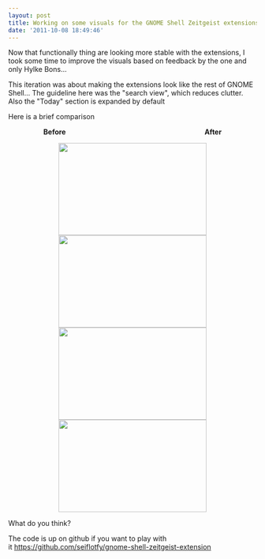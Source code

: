 ```yaml
---
layout: post
title: Working on some visuals for the GNOME Shell Zeitgeist extensions
date: '2011-10-08 18:49:46'
---
```


Now that functionally thing are looking more stable with the extensions, I took some time to improve the visuals based on feedback by the one and only Hylke Bons...

This iteration was about making the extensions look like the rest of GNOME Shell... The guideline here was the "search view", which reduces clutter. Also the "Today" section is expanded by default

Here is a brief comparison
<p style="text-align: center;"><strong> Before                                                                                     After</strong></p>
<p style="text-align: center;"><a href="http://geekyogre.com/content/images/2011/10/Screenshot-at-2011-10-03-044400.png"><img class="alignnone size-medium wp-image-2003" title="Screenshot at 2011-10-03 04:44:00" src="http://geekyogre.com/content/images/2011/10/Screenshot-at-2011-10-03-044400-300x187.png" alt="" width="300" height="187" /></a> <a href="http://geekyogre.com/content/images/2011/10/Screenshot-at-2011-10-08-193641.png"><img class="alignnone size-medium wp-image-2040" title="Screenshot at 2011-10-08 19:36:41" src="http://geekyogre.com/content/images/2011/10/Screenshot-at-2011-10-08-193641-300x187.png" alt="" width="300" height="187" /></a><a href="http://geekyogre.com/content/images/2011/10/Screenshot-at-2011-10-05-214240.png"><img class="alignnone size-medium wp-image-2017" title="Screenshot at 2011-10-05 21:42:40" src="http://geekyogre.com/content/images/2011/10/Screenshot-at-2011-10-05-214240-300x187.png" alt="" width="300" height="187" /></a> <a href="http://geekyogre.com/content/images/2011/10/Screenshot-at-2011-10-08-193700.png"><img class="alignnone size-medium wp-image-2041" title="Screenshot at 2011-10-08 19:37:00" src="http://geekyogre.com/content/images/2011/10/Screenshot-at-2011-10-08-193700-300x187.png" alt="" width="300" height="187" /></a></p>
What do you think?

The code is up on github if you want to play with it <a href="https://github.com/seiflotfy/gnome-shell-zeitgeist-extension">https://github.com/seiflotfy/gnome-shell-zeitgeist-extension</a>